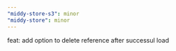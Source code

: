 ```yaml
---
"middy-store-s3": minor
"middy-store": minor
---
```


feat: add option to delete reference after successul load
